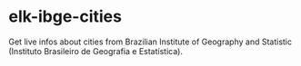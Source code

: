 # elk-ibge-cities
Get live infos about cities from Brazilian Institute of Geography and Statistic (Instituto Brasileiro de Geografia e Estatística).
